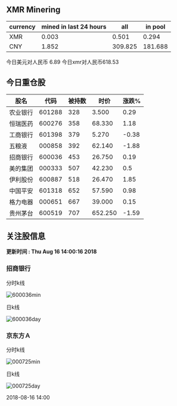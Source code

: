 ## XMR Minering

|currency|mined in last 24 hours|all|in pool|
|---|---|---|---|
|XMR|0.003|0.501|0.294|
|CNY|1.852|309.825|181.688|

今日美元对人民币 6.89	今日xmr对人民币618.53


## 今日重仓股 

|股名|代码|被持数|时价|涨跌%|
|---|---|---|---|---|
|农业银行|601288|328|3.500|0.29|
|恒瑞医药|600276|358|68.330|1.18|
|工商银行|601398|379|5.270|-0.38|
|五粮液|000858|392|62.140|-1.88|
|招商银行|600036|453|26.750|0.19|
|美的集团|000333|507|42.230|0.5|
|伊利股份|600887|518|26.470|1.85|
|中国平安|601318|652|57.590|0.98|
|格力电器|000651|667|39.000|0.15|
|贵州茅台|600519|707|652.250|-1.59|

## 关注股信息
**更新时间 : Thu Aug 16 14:00:16 2018**
### 招商银行 
分时k线

![600036min](http://image.sinajs.cn/newchart/min/n/sh600036.gif)

日k线

![600036day](http://image.sinajs.cn/newchart/daily/n/sh600036.gif)

### 京东方Ａ 
分时k线

![000725min](http://image.sinajs.cn/newchart/min/n/sz000725.gif)

日k线

![000725day](http://image.sinajs.cn/newchart/daily/n/sz000725.gif)

2018-08-16 14:00